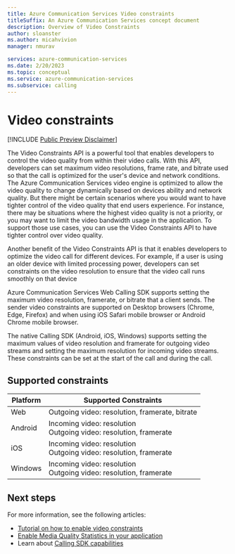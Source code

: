 ```yaml
---
title: Azure Communication Services Video constraints
titleSuffix: An Azure Communication Services concept document
description: Overview of Video Constraints
author: sloanster
ms.author: micahvivion
manager: nmurav

services: azure-communication-services
ms.date: 2/20/2023
ms.topic: conceptual
ms.service: azure-communication-services
ms.subservice: calling
---
```


# Video constraints

[!INCLUDE [Public Preview Disclaimer](../../includes/public-preview-include.md)]

The Video Constraints API is a powerful tool that enables developers to control the video quality from within their video calls. With this API, developers can set maximum video resolutions, frame rate, and bitrate used so that the call is optimized for the user's device and network conditions. The Azure Communication Services video engine is optimized to allow the video quality to change dynamically based on devices ability and network quality. But there might be certain scenarios where you would want to have tighter control of the video quality that end users experience. For instance, there may be situations where the highest video quality is not a priority, or you may want to limit the video bandwidth usage in the application. To support those use cases, you can use the Video Constraints API to have tighter control over video quality.

Another benefit of the Video Constraints API is that it enables developers to optimize the video call for different devices. For example, if a user is using an older device with limited processing power, developers can set constraints on the video resolution to ensure that the video call runs smoothly on that device

Azure Communication Services Web Calling SDK supports setting the maximum video resolution, framerate, or bitrate that a client sends. The sender video constraints are supported on Desktop browsers (Chrome, Edge, Firefox) and when using iOS Safari mobile browser or Android Chrome mobile browser.

The native Calling SDK (Android, iOS, Windows) supports setting the maximum values of video resolution and framerate for outgoing video streams and setting the maximum resolution for incoming video streams. These constraints can be set at the start of the call and during the call.

## Supported constraints

| Platform | Supported Constraints | 
| ----------- | ----------- |
| Web | Outgoing video: resolution, framerate, bitrate |
| Android | Incoming video: resolution<br />Outgoing video: resolution, framerate |
| iOS | Incoming video: resolution<br />Outgoing video: resolution, framerate |
| Windows | Incoming video: resolution<br />Outgoing video: resolution, framerate |

## Next steps
For more information, see the following articles:
- [Tutorial on how to enable video constraints](../../quickstarts/voice-video-calling/get-started-video-constraints.md)
- [Enable Media Quality Statistics in your application](./media-quality-sdk.md)
- Learn about [Calling SDK capabilities](../../quickstarts/voice-video-calling/getting-started-with-calling.md)
